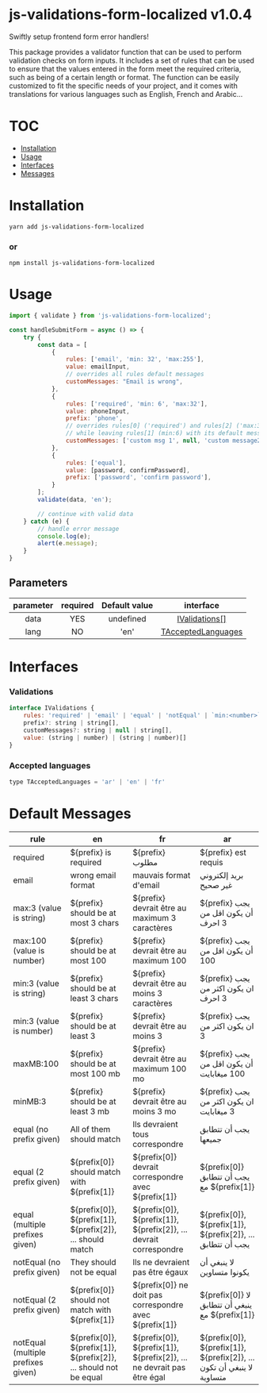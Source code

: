 # js-validations-form-localized v1.0.4

Swiftly setup frontend form error handlers!

This package provides a validator function that can be used to perform validation checks on form inputs. It includes a set of rules that can be used to ensure that the values entered in the form meet the required criteria, such as being of a certain length or format. The function can be easily customized to fit the specific needs of your project, and it comes with translations for various languages such as English, French and Arabic...

# TOC
* [Installation](#installation)
* [Usage](#usage)
* [Interfaces](#interfaces)
* [Messages](#default-messages)

# Installation

```
yarn add js-validations-form-localized
```

### or

```
npm install js-validations-form-localized
```

# Usage

```js
import { validate } from 'js-validations-form-localized';

const handleSubmitForm = async () => {
	try {
		const data = [
			{
				rules: ['email', 'min: 32', 'max:255'],
				value: emailInput,
				// overrides all rules default messages
				customMessages: "Email is wrong",
			},
			{
				rules: ['required', 'min: 6', 'max:32'],
				value: phoneInput,
				prefix: 'phone',
				// overrides rules[0] ('required') and rules[2] ('max:32') default messages 
				// while leaving rules[1] (min:6) with its default message
				customMessages: ['custom msg 1', null, 'custom message2']
			},
			{
				rules: ['equal'],
				value: [password, confirmPassword],
				prefix: ['password', 'confirm password'],
			}
		];
		validate(data, 'en');

		// continue with valid data
	} catch (e) {
		// handle error message
		console.log(e);
		alert(e.message);
	}
}
```

## Parameters

| parameter | required | Default value | interface |
| :---: | :---: | :---: | :----: |
| data | YES | undefined | [IValidations[]](#validations)
| lang | NO | 'en' | [TAcceptedLanguages](#accepted-languages)


# Interfaces

### Validations

```js
interface IValidations {
	rules: 'required' | 'email' | 'equal' | 'notEqual' | `min:<number>` | `max:<number>` | `maxMB:<number>` | `minMB:<number>`,
	prefix?: string | string[],
	customMessages?: string | null | string[],
	value: (string | number) | (string | number)[]
}
```
### Accepted languages

```js
type TAcceptedLanguages = 'ar' | 'en' | 'fr'
```

# Default Messages


| rule | en | fr | ar |
| --- | --- | --- | ---- |
| required | ${prefix} is required | ${prefix} مطلوب | ${prefix} est requis
| email | wrong email format | mauvais format d'email | بريد إلكتروني غير صحيح |
| max:3 (value is string) | ${prefix} should be at most 3 chars | ${prefix} devrait être au maximum 3 caractères | ${prefix} يجب أن يكون اقل من 3 احرف |
| max:100 (value is number) | ${prefix} should be at most 100 | ${prefix} devrait être au maximum 100 | ${prefix} يجب أن يكون اقل من 100 |
| min:3 (value is string) | ${prefix} should be at least 3 chars | ${prefix} devrait être au moins 3 caractères | ${prefix} يجب ان يكون اكثر من 3 احرف |
| min:3 (value is number) | ${prefix} should be at least 3 | ${prefix} devrait être au moins 3 | ${prefix} يجب ان يكون اكثر من 3 |
| maxMB:100 | ${prefix} should be at most 100 mb | ${prefix} devrait être au maximum 100 mo | ${prefix} يجب أن يكون اقل من 100 ميغابايت |
| minMB:3 | ${prefix} should be at least 3 mb | ${prefix} devrait être au moins 3 mo | ${prefix} يجب ان يكون اكثر من 3 ميغابايت |
| equal (no prefix given) | All of them should match | Ils devraient tous correspondre | يجب أن تتطابق جميعها |
| equal (2 prefix given) | ${prefix[0]} should match with ${prefix[1]} | ${prefix[0]} devrait correspondre avec ${prefix[1]} | ${prefix[0]} يجب أن تتطابق مع ${prefix[1]} |
| equal (multiple prefixes given) | ${prefix[0]}, ${prefix[1]}, ${prefix[2]}, ... should match | ${prefix[0]}, ${prefix[1]}, ${prefix[2]}, ... devrait correspondre | ${prefix[0]}, ${prefix[1]}, ${prefix[2]}, ... يجب أن تتطابق |
| notEqual (no prefix given) | They should not be equal | Ils ne devraient pas être égaux | لا ينبغي أن يكونوا متساوين |
| notEqual (2 prefix given) | ${prefix[0]} should not match with ${prefix[1]} | ${prefix[0]} ne doit pas correspondre avec ${prefix[1]} | ${prefix[0]} لا ينبغي أن تتطابق مع ${prefix[1]} |
| notEqual (multiple prefixes given) | ${prefix[0]}, ${prefix[1]}, ${prefix[2]}, ... should not be equal | ${prefix[0]}, ${prefix[1]}, ${prefix[2]}, ... ne devrait pas être égal | ${prefix[0]}, ${prefix[1]}, ${prefix[2]}, ... لا ينبغي أن تكون متساوية |
